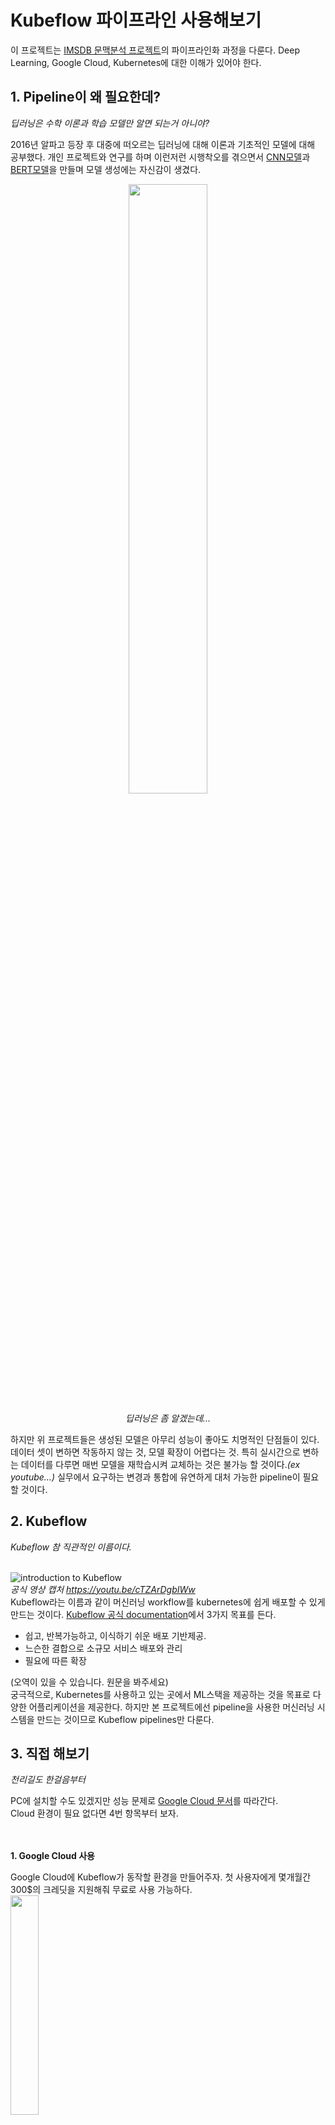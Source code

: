 # Kubeflow 파이프라인 사용해보기
이 프로젝트는 [IMSDB 문맥분석 프로젝트](https://github.com/JWHer/BERT)의 파이프라인화 과정을 다룬다. Deep Learning, Google Cloud, Kubernetes에 대한 이해가 있어야 한다.

## 1. Pipeline이 왜 필요한데?
*딥러닝은 수학 이론과 학습 모델만 알면 되는거 아니야?*

2016년 알파고 등장 후 대중에 떠오르는 딥러닝에 대해 이론과 기초적인 모델에 대해 공부했다. 개인 프로젝트와 연구를 하며 이런저런 시행착오를 겪으면서 [CNN모델](https://github.com/JWHer/Malware_CNN_Learning)과 [BERT모델](https://github.com/JWHer/BERT)을 만들며 모델 생성에는 자신감이 생겼다.


<p align="center"><image src="https://www.sciencetimes.co.kr/wp-content/uploads/2020/03/thumb_400.jpg" width="50%"></p>

<p align="center"><i>딥러닝은 좀 알겠는데...</i></p>

하지만 위 프로젝트들은 생성된 모델은 아무리 성능이 좋아도 치명적인 단점들이 있다. 데이터 셋이 변하면 작동하지 않는 것, 모델 확장이 어렵다는 것. 특히 실시간으로 변하는 데이터를 다루면 매번 모델을 재학습시켜 교체하는 것은 불가능 할 것이다.*(ex youtube...)* 실무에서 요구하는 변경과 통합에 유연하게 대처 가능한 pipeline이 필요할 것이다.

## 2. Kubeflow
*Kubeflow 참 직관적인 이름이다.*  
<br/>

![introduction to Kubeflow](https://raw.githubusercontent.com/JWHer/Kubeflow/main/image/Introduction_to_Kubeflow.gif)  
*공식 영상 캡처 https://youtu.be/cTZArDgbIWw*  
Kubeflow라는 이름과 같이 머신러닝 workflow를 kubernetes에 쉽게 배포할 수 있게 만드는 것이다. [Kubeflow 공식 documentation](https://www.kubeflow.org/docs/about/kubeflow/)에서 3가지 목표를 든다.

 - 쉽고, 반복가능하고, 이식하기 쉬운 배포 기반제공.
 - 느슨한 결합으로 소규모 서비스 배포와 관리
 - 필요에 따른 확장

(오역이 있을 수 있습니다. 원문을 봐주세요)  
궁극적으로, Kubernetes를 사용하고 있는 곳에서 ML스택을 제공하는 것을 목표로 다양한 어플리케이션을 제공한다. 하지만 본 프로젝트에선 pipeline을 사용한 머신러닝 시스템을 만드는 것이므로 Kubeflow pipelines만 다룬다.

## 3. 직접 해보기
*천리길도 한걸음부터*
<br/>

PC에 설치할 수도 있겠지만 성능 문제로 [Google Cloud 문서](https://cloud.google.com/ai-platform/pipelines/docs/getting-started)를 따라간다.  
Cloud 환경이 필요 없다면 4번 항목부터 보자.
<br/><br/><br/>

**1. Google Cloud 사용**
<br/>

Google Cloud에 Kubeflow가 동작할 환경을 만들어주자. 첫 사용자에게 몇개월간 300$의 크레딧을 지원해줘 무료로 사용 가능하다.  
<image src="https://raw.githubusercontent.com/JWHer/Kubeflow/main/image/설치1.png" height="30%">
 
*Trail 기간과 credit을 다 써서 결제 해야한다...*  
<br/><br/><br/>

**2. AI Platform 파이프라인 인스턴스 설정**
<br/>

<image src="https://raw.githubusercontent.com/JWHer/Kubeflow/main/image/설치2.png" height="30%">
Google Cloud Console에서 AI Platform 파이프라인을 연다.  
<br/><br/><br/><br/>

<image src="https://raw.githubusercontent.com/JWHer/Kubeflow/main/image/설치3.png" height="30%">
사용할 Google Cloud 프로젝트를 선택한 다음 열기를 클릭한다.  
<br/><br/><br/><br/>
 
<image src="https://raw.githubusercontent.com/JWHer/Kubeflow/main/image/설치4.png" height="30%">
AI Platform Pipelines 툴바에서 새 인스턴스를 클릭한다. Google Cloud Marketplace에서 Kuberflow Piplelines가 열린다.  
<br/><br/><br/><br/>
 
<image src="https://raw.githubusercontent.com/JWHer/Kubeflow/main/image/설치5.png" height="30%">
구성을 클릭한다. 배포 구성 양식이 열린다.  
<br/><br/><br/><br/>
 
<image src="https://raw.githubusercontent.com/JWHer/Kubeflow/main/image/설치6.png" height="30%">
 
*올 초에 드디어 한국에도 Cloud 서버가 생겼다*  
클러스터 영역을 설정하고, 다음 Cloud API에 대한  엑세스 허용을 선택한다. 이후 클러스터 만들기를 클릭한다.  
<br/><br/><br/>

<image src="https://raw.githubusercontent.com/JWHer/Kubeflow/main/image/설치7.png" height="30%">

*이름은 원하는대로 지었다. 잘 기억해두자.*  
클러스터를 만든 후 네임스페이스(default)와 앱 인스턴스 이름을 제공한다. 이후 배포를 누른다.  
<br/><br/><br/><br/>

**3. Cloud Storage에 작업 bucket 생성 및 데이터 업로드**
<br/>

<image src="https://raw.githubusercontent.com/JWHer/Kubeflow/main/image/저장소1.png" height="30%">
AI Platform Pipelines를 설치하면 Google Cloud Storage 에 자동으로 버킷이 생성된다. 이름을 클릭한다.  
<br/><br/><br/><br/>

<image src="https://raw.githubusercontent.com/JWHer/Kubeflow/main/image/저장소2.png" height="30%">
필요한 데이터를 업로드한다.  
<br/><br/><br/><br/>

<p align="center"><i>이쯤에서 쉬어가는 게 좋을 것이라고 생각한다...</i></p>
<br/>  
<br/>  

**4. Kubeflow로 이전하기**  
*여기부터가 핵심이다.*  
<br/>

[여기](https://medium.com/google-cloud-apac/gcp-ai-platform-%EC%97%90%EC%84%9C-%EA%B5%AC%ED%98%84%ED%95%98%EB%8A%94-kubeflow-pipelines-%EA%B8%B0%EB%B0%98-ml-%ED%95%99%EC%8A%B5-%EB%B0%8F-%EB%B0%B0%ED%8F%AC-%EC%98%88%EC%A0%9C-part-2-3-22b597f8d127)를 따라간다.  
<br/>

<image src="https://raw.githubusercontent.com/JWHer/Kubeflow/main/image/노트북1.png" height="30%">  
 
기존에 작성했던 [torch 코드](https://github.com/JWHer/BERT/blob/main/imsdb/BERT_torch.py)를 옮길 것이다. 따라서 TF 2.1 노트북으로 작업하자. 또한, Jupyter는 단위 실행으로 테스팅과 익숙하다는 장점이 있다.(ML은 거의다 Jupyter를 쓰는 것 같다.)  
<br/><br/><br/><br/>

<image src="https://raw.githubusercontent.com/JWHer/Kubeflow/main/image/노트북2.png" height="30%">
 
메모장 인스턴스를 생성해 준다. 무료 체험도 끝났고 돈이 없기때문에... 가장 저렴한 머신을 사용한다. 이전에 노트북을 사용했던 이유도 [Colab](https://colab.research.google.com)환경에서 고성능의 클라우드 컴퓨팅을 무료로 작업할 수 있었기 때문이다. (아직 머신러닝 기초를 공부하는 단계면 추천한다.)  
<br/><br/><br/><br/>

<image src="https://raw.githubusercontent.com/JWHer/Kubeflow/main/image/노트북3.png" height="30%">
마저 continue를 눌러 완료하자.  
<br/><br/><br/><br/>

<image src="https://raw.githubusercontent.com/JWHer/Kubeflow/main/image/노트북4.png" width="40%"> <image src="https://raw.githubusercontent.com/JWHer/Kubeflow/main/image/노트북5.png" width="40%">
 
이제 익숙한 노트북 환경이 보인다!  
<br/><br/><br/><br/>

모델은 전처리, 학습, 배포의 단계로 나눌 수 있다. 하지만 [이전 프로젝트](https://github.com/JWHer)의 [데이터셋](https://github.com/JWHer/BERT/tree/main/imsdb)은 이미 [처리](https://github.com/JWHer/BERT/blob/main/imsdb/preprocess.py)되었기 때문에 전처리 단계는 생략한다. 전처리된 데이터를 Cloud Storage에서 다운받아 학습한다. 정확도가 더 높아진 경우 생성된 모델을 다시 Cloud Storage에 업로드하게 된다.  
<br/>

<image src="https://raw.githubusercontent.com/JWHer/Kubeflow/main/image/노트북6.png" height="30%">

*코드는 리팩토링이 좀 필요할듯...*  
[코드](https://github.com/JWHer/Kubeflow/blob/main/train/train.py)는 똑같다. 단지 저장 위치를 Cloud Storage가 되도록 수정해 주었다.  
<br/><br/><br/><br/>

<image src="https://raw.githubusercontent.com/JWHer/Kubeflow/main/image/노트북7.png" height="30%">
<image src="https://raw.githubusercontent.com/JWHer/Kubeflow/main/image/노트북8.png" height="30%">
<image src="https://raw.githubusercontent.com/JWHer/Kubeflow/main/image/노트북9.png" height="30%">
 
*무수히 많은 시도 끝에...*  
Dokerfile을 생성해준다. pipeline.ipynb에서 실행이 잘 되는지 테스트 해 보았다.  
<br/><br/><br/>

Kubeflow는 **패키지를 읽어** 학습을 수행하게 된다. 따라서 패키지를 만들기 위해 setup.py 생성, 압축, 업로드 작업이 필요하다.  
 
    !rm -fr titanic_train.tar.gz  
    !tar zcvf titanic_train.tar.gz *  
    !gsutil cp titanic_train.tar.gz $AIPJOB_TRAINER_GCS_PATH
<i>열심히 따라해보자</i>
<br/><br/><br/>

**5.  Kubeflow Pipeline 구성 코드 작성**
<br/>

[여기](https://medium.com/google-cloud-apac/gcp-ai-platform-%EC%97%90%EC%84%9C-%EA%B5%AC%ED%98%84%ED%95%98%EB%8A%94-kubeflow-pipelines-%EA%B8%B0%EB%B0%98-ml-%ED%95%99%EC%8A%B5-%EB%B0%8F-%EB%B0%B0%ED%8F%AC-%EC%98%88%EC%A0%9C-part-3-3-87ff52f8507a)를 따라간다  
<br/>

<details>
<summary>원본 소스</summary>
<div markdown="1">

    #titanic_kfp_pipeline.ipynb  
    #Copyright 2020 Google LLC.   
    #This software is provided as-is, without warranty or representation for any use or purpose.   
    #Your use of it is subject to your agreements with Google.  
    #Author: whjang@google.com#!pip3 install -U kfp  
    import kfp  
    import kfp.components as comp  
    from kfp import dsl  
    from kfp import compiler  
    from kfp.components import func_to_container_op  
    import time  
    import datetimePIPELINE_HOST = “55b5c3378a14c1c1-dot-us-west1.pipelines.googleusercontent.com”  
    WORK_BUCKET = “gs://aiplatformdemo-kubeflowpipelines-default”  
    EXPERIMENT_NAME = “Titanic Draft Experiment”# Function for determine deployment  
    @func_to_container_op  
    def check_and_deploy_op(ACC_CSV_GCS_URI) -> str:  
     import sys, subprocess  
     subprocess.run([sys.executable, ‘-m’, ‘pip’, ‘install’, ‘pandas’])  
     subprocess.run([sys.executable, ‘-m’, ‘pip’, ‘install’, ‘gcsfs’])  
     import pandas as pd  
     acc_df = pd.read_csv(ACC_CSV_GCS_URI)  
     return acc_df[“deploy”].item()@func_to_container_op  
    def finish_deploy_op(ACC_CSV_GCS_URI):  
     import sys, subprocess  
     subprocess.run([sys.executable, ‘-m’, ‘pip’, ‘install’, ‘pandas’])  
     subprocess.run([sys.executable, ‘-m’, ‘pip’, ‘install’, ‘gcsfs’])  
     import pandas as pd  
     acc_df = pd.read_csv(ACC_CSV_GCS_URI)  
     acc_df[“deploy”] = “done”  
     acc_df.to_csv(ACC_CSV_GCS_URI)  
     print(“Successfully new model was deployed”)@dsl.pipeline(  
     name=”titanic-kubeflow-pipeline-demo”,  
     description = “Titanic Kubeflow Pipelines demo embrassing AI Platform in Google Cloud”  
    )def titanic_pipeline(  
     PROJECT_ID,  
     WORK_BUCKET,  
     RAW_CSV_GCS_URI,  
     PREPROC_CSV_GCS_URI,  
     ACC_CSV_GCS_URI,  
     MODEL_PKL_GCS_URI,  
     MIN_ACC_PROGRESS,  
     STAGE_GCS_FOLDER,  
     TRAIN_ON_CLOUD,  
     AIPJOB_TRAINER_GCS_PATH,  
     AIPJOB_OUTPUT_GCS_PATH  
    ):  
     IMAGE_PREFIX = “whjang-titanic”  
     PREPROC_DIR = “preprocess”  
     TRAIN_DIR = “train”  
     MODEL_DIR = “model”  
       
     preprocess = dsl.ContainerOp(  
     name = “Preprocess raw data and generate new one”,  
     image = “gcr.io/” + str(PROJECT_ID) + “/” + IMAGE_PREFIX + “-” + PREPROC_DIR + “:latest”,  
     arguments = [  
     “--raw_csv_gcs_uri”, RAW_CSV_GCS_URI,  
     “--preproc_csv_gcs_uri”, PREPROC_CSV_GCS_URI  
     ]  
     ) train_args = [  
     “--preproc_csv_gcs_uri”, str(PREPROC_CSV_GCS_URI),  
     “--model_pkl_gcs_uri”, str(MODEL_PKL_GCS_URI),  
     “--acc_csv_gcs_uri”, str(ACC_CSV_GCS_URI),  
     “--min_acc_progress”, str(MIN_ACC_PROGRESS)  
     ]  
       
     with dsl.Condition(TRAIN_ON_CLOUD == False) as check_condition1:  
     train = dsl.ContainerOp(  
     name = “Train”,  
     image = “gcr.io/” + str(PROJECT_ID) + “/” + IMAGE_PREFIX + “-” + TRAIN_DIR + “:latest”,  
     arguments = train_args,  
     file_outputs={  
     “mlpipeline-metrics” : “/mlpipeline-metrics.json”  
     }  
     )  
       
     with dsl.Condition(TRAIN_ON_CLOUD == True) as check_condition2:  
     aip_job_train_op = comp.load_component_from_url(“https://raw.githubusercontent.com/kubeflow/pipelines/1.0.0/components/gcp/ml_engine/train/component.yaml”)  
     help(aip_job_train_op)  
     aip_train = aip_job_train_op(  
     project_id=PROJECT_ID,   
     python_module=”train.titanic_train”,   
     package_uris=json.dumps([str(AIPJOB_TRAINER_GCS_PATH)]),   
     region=”us-west1",   
     args=json.dumps(train_args),  
     job_dir=AIPJOB_OUTPUT_GCS_PATH,   
     python_version=”3.7",  
     runtime_version=”1.15", #cf. 2.1   
     master_image_uri=””,   
     worker_image_uri=””,   
     training_input=””,   
     job_id_prefix=””,   
     job_id=””,  
     wait_interval=5  
     )  
       
     check_deploy = check_and_deploy_op(ACC_CSV_GCS_URI)  
     with dsl.Condition(check_deploy.output == “pending”):  
     aip_model_deploy_op = comp.load_component_from_url(“https://raw.githubusercontent.com/kubeflow/pipelines/1.0.0/components/gcp/ml_engine/deploy/component.yaml”)  
     help(aip_model_deploy_op)  
     aip_model_deploy = aip_model_deploy_op(  
     model_uri=str(WORK_BUCKET) + “/” + MODEL_DIR,   
     project_id=PROJECT_ID,   
     model_id=””,   
     version_id=””,   
     runtime_version=”1.15", #cf. 2.1   
     python_version=”3.7",  
     version=””,   
     replace_existing_version=”False”,   
     set_default=”True”,   
     wait_interval=5  
     )  
     lastStep = finish_deploy_op(ACC_CSV_GCS_URI)  
       
     check_condition1.after(preprocess)  
     check_condition2.after(preprocess)  
     check_deploy.after(aip_train)  
     lastStep.after(aip_model_deploy)  
       
     train.execution_options.caching_strategy.max_cache_staleness = “P0D”  
     aip_train.execution_options.caching_strategy.max_cache_staleness = “P0D”  
     check_deploy.execution_options.caching_strategy.max_cache_staleness = “P0D”  
     aip_model_deploy.execution_options.caching_strategy.max_cache_staleness = “P0D”  
     lastStep.execution_options.caching_strategy.max_cache_staleness = “P0D”  
       
    args = {  
     “PROJECT_ID” : “aiplatformdemo”,  
     “WORK_BUCKET” : WORK_BUCKET,  
     “RAW_CSV_GCS_URI” : WORK_BUCKET + “/rawdata/train.csv”,  
     “PREPROC_CSV_GCS_URI” : WORK_BUCKET + “/preprocdata/processed_train.csv”,  
     “ACC_CSV_GCS_URI” : WORK_BUCKET + “/latestacc/accuracy.csv”,  
     “MODEL_PKL_GCS_URI” : WORK_BUCKET + “/model/model.pkl”,  
     “MIN_ACC_PROGRESS” : 0.000001,  
     “STAGE_GCS_FOLDER” : WORK_BUCKET + “/stage”,  
     “TRAIN_ON_CLOUD” : False,  
     “AIPJOB_TRAINER_GCS_PATH” : WORK_BUCKET + “/train/titanic_train.tar.gz”,  
     “AIPJOB_OUTPUT_GCS_PATH” : WORK_BUCKET + “/train/output/”  
    }client = kfp.Client(host=PIPELINE_HOST)  
    #pipeline_name = “titanic_pipelines.zip”  
    #compiler.Compiler().compile(titanic_pipeline, pipeline_name)  
    #try:  
    # pipeline = client.upload_pipeline(pipeline_package_path=pipeline_name, pipeline_name=pipeline_name)  
    # print(“uploaded:” + pipeline.id)  
    #except:  
    # print(“already exist”)client.create_run_from_pipeline_func(  
     titanic_pipeline,  
     arguments=args,  
     experiment_name=EXPERIMENT_NAME  
    )
</div>
</details>

[작성한 소스](https://github.com/JWHer/Kubeflow/blob/main/kfp_pipline.ipynb) 파라미터와 파이프라인 구성에 필요 없는 부분을 지웠다.

Kubeflow Pipelines(KFP) SDK를 사용하면 필요한 yaml 파일을 생성해 준다.  
노트북에 kfp_pipline.ipynb를 생성해 주자.
<br/><br/><br/>

    #!pip3 install -U kfp
    import kfp
    import kfp.components as comp
    from kfp import dsl
    from kfp import compiler
    from kfp.components import func_to_container_op
    import time
    import datetime
필요한 모듈을 import 해주자. kfp 모듈이 없으면 첫째줄의 주석을 해제하고 설치해줘야 한다.  
<br/><br/><br/>
   
    PIPELINE_HOST = “55b5c3378a14c1c1-dot-us-west1.pipelines.googleusercontent.com”
    WORK_BUCKET = “gs://aiplatformdemo-kubeflowpipelines-default”
    EXPERIMENT_NAME = “Titanic Draft Experiment”
PIPELINE_HOST는 cloud에 생성한 kubeflow pipeline host를 입력해주자.(브라우저 url을 보자)  
버켓도 마찬가지로 cloud storage의 버킷 위치를 입력한다.  
이름은 적절히 지어주자.  
<br/><br/><br/>

    @dsl.pipeline(
     name=”titanic-kubeflow-pipeline-demo”,
     description = “Titanic Kubeflow Pipelines demo embrassing AI Platform in Google Cloud”
    )
    def titanic_pipeline(...): ...  
파이프라인을 생성해주는 함수이다.  
천천히 읽어보면 어렵지 않게 무슨 일을 하는지 알 수 있다.  
<br/><br/><br/>

    args={ ... }
    
    client.create_run_from_pipeline_func(
     titianic_pipeline,
     arguments=args,
     experiment_name=EXPERIMENT_NAME
    )  
클라우드 상에 학습, 배포를 해주는 함수이다.  
<br/><br/><br/>

<image src="https://raw.githubusercontent.com/JWHer/Kubeflow/main/image/노트북10.png" height="30%">  
 
실행하면 이렇게 Kubeflow Experiment details로 이동하는 링크가 출력된다.  
<br/><br/><br/>

**6. Kubeflow cluster로 보기**
<br/>

<image src="https://raw.githubusercontent.com/JWHer/Kubeflow/main/image/실험1.png" width="80%">
 
출력된 링크를 클릭하거나 Experiments 탭을 누르면 EXPERIMENT_NAME으로 지정한 실험을 확인할 수 있다.
<br/><br/><br/>


<image src="https://raw.githubusercontent.com/JWHer/Kubeflow/main/image/실험2.png" width="80%">
 
누르면 Runs 기록이 출력된다.
<br/><br/><br/>


<image src="https://raw.githubusercontent.com/JWHer/Kubeflow/main/image/실험3.png" width="80%">
 
클릭하면 Graph로 Visualize된 파이프라인이 보인다!  
Logs를 눌러 어떻게 실행되었는지 확인할 수 있다.  
<br/><br/><br/><br/>

## 4. 결론?  
*여기까지 오다니 대단하군...*  

기존 코드를 Cloud 환경에 맞게 패키징하여 Kubeflow로 실행해 보았다.  

하루정도 사용했는데 클라우드 비용이 꽤 나와서 정지할 수 밖에 없었다...  

기회가 되면 클라우드 배포 모델을 접근할 수 있는 REST API를 만들어 주고 싶다.

## 참고 사이트
[1] https://medium.com/daangn/kubeflow-%ED%8C%8C%EC%9D%B4%ED%94%84%EB%9D%BC%EC%9D%B8-%EC%9A%B4%EC%9A%A9%ED%95%98%EA%B8%B0-6c6d7bc98c30

[2] https://medium.com/google-cloud-apac/gcp-ai-platform-%EC%97%90%EC%84%9C-%EA%B5%AC%ED%98%84%ED%95%98%EB%8A%94-kubeflow-pipelines-%EA%B8%B0%EB%B0%98-ml-%ED%95%99%EC%8A%B5-%EB%B0%8F-%EB%B0%B0%ED%8F%AC-%EC%98%88%EC%A0%9C-part-1-3-d49f1096d786
